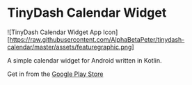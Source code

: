 # TinyDash Calendar Widget

![TinyDash Calendar Widget App Icon][https://raw.githubusercontent.com/AlphaBetaPeter/tinydash-calendar/master/assets/featuregraphic.png]

A simple calendar widget for Android written in Kotlin.

Get in from the [Google Play Store](https://play.google.com/store/apps/details?id=de.alphabetapeter.tinydash)

